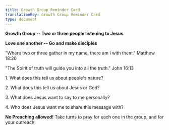 ```yaml
---
title: Growth Group Reminder Card
translationKey: Growth Group Reminder Card
type: document
---
```

**Growth Group -- Two or three people listening to Jesus**

**Love one another -- Go and make disciples**

\"Where two or three gather in my name, there am I with them.\" Matthew
18:20

\"The Spirit of truth will guide you into all the truth.\" John 16:13

1\. What does this tell us about people\'s nature?

2\. What does this tell us about Jesus or God?

3\. What does Jesus want to say to me personally?

4\. Who does Jesus want me to share this message with?

**No Preaching allowed!** Take turns to pray for each one in the group,
and for your outreach.
